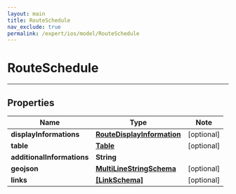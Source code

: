 ```yaml
---
layout: main
title: RouteSchedule
nav_exclude: true
permalink: /expert/ios/model/RouteSchedule
---
```


# RouteSchedule

---

## Properties

Name | Type | Note
---- | ---- | ----
**displayInformations** | [**RouteDisplayInformation**](RouteDisplayInformation.md) | [optional] 
**table** | [**Table**](Table.md) | [optional] 
**additionalInformations** | **String** | 
**geojson** | [**MultiLineStringSchema**](MultiLineStringSchema.md) | [optional] 
**links** | [**[LinkSchema]**](LinkSchema.md) | [optional] 

